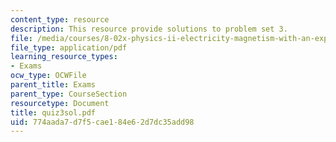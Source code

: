 ```yaml
---
content_type: resource
description: This resource provide solutions to problem set 3.
file: /media/courses/8-02x-physics-ii-electricity-magnetism-with-an-experimental-focus-spring-2005/774aada7d7f5cae184e62d7dc35add98_quiz3sol.pdf
file_type: application/pdf
learning_resource_types:
- Exams
ocw_type: OCWFile
parent_title: Exams
parent_type: CourseSection
resourcetype: Document
title: quiz3sol.pdf
uid: 774aada7-d7f5-cae1-84e6-2d7dc35add98
---
```

